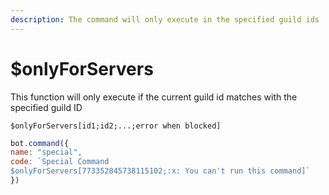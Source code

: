 ```yaml
---
description: The command will only execute in the specified guild ids
---
```


# $onlyForServers

This function will only execute if the current guild id matches with the specified guild ID

```text
$onlyForServers[id1;id2;...;error when blocked]
```

```javascript
bot.command({
name: "special",
code: `Special Command
$onlyForServers[773352845738115102;:x: You can't run this command]`
})
```

